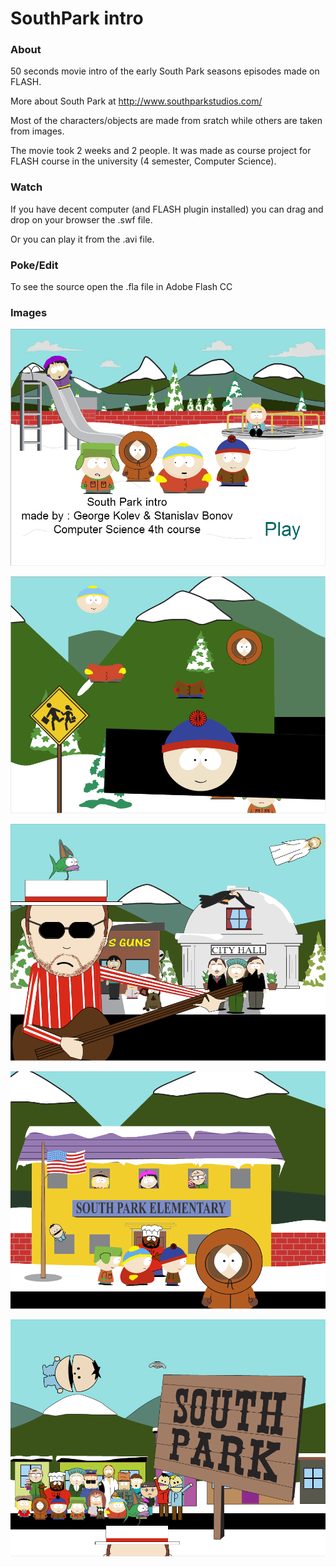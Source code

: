 # SouthPark intro

### About

50 seconds movie intro of the early South Park seasons episodes made on FLASH.

More about South Park at http://www.southparkstudios.com/

Most of the characters/objects are made from sratch while others are taken
from images.

The movie took 2 weeks and 2 people. It was made as course project for FLASH
course in the university (4 semester, Computer Science).

### Watch

If you have decent computer (and FLASH plugin installed) you can drag and 
drop on your browser the .swf file.

Or you can play it from the .avi file.

### Poke/Edit

To see the source open the .fla file in Adobe Flash CC 

### Images

![alt text](https://github.com/raste/FlashSouthParkIntro/blob/master/screenshots/start.png "Start screen")

![alt text](https://github.com/raste/FlashSouthParkIntro/blob/master/screenshots/arrangement.png "Assets arrangement")

![alt text](https://github.com/raste/FlashSouthParkIntro/blob/master/screenshots/cityhall.png "City Hall")

![alt text](https://github.com/raste/FlashSouthParkIntro/blob/master/screenshots/school.png "School")

![alt text](https://github.com/raste/FlashSouthParkIntro/blob/master/screenshots/stars.png "Stars")
